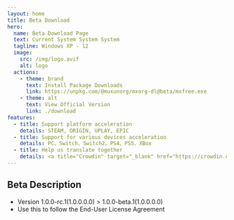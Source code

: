 ```yaml
---
layout: home
title: Beta Download
hero:
  name: Beta Download Page
  text: Current System System System
  tagline: Windows XP - 12
  image:
    src: /img/logo.avif
    alt: logo
  actions:
    - theme: brand
      text: Install Package Downloads
      link: https://unpkg.com/@muxunorg/mxorg-dl@beta/mxfree.exe
    - theme: alt
      text: View Official Version
      link: ./download
features:
  - title: Support platform acceleration
    details: STEAM, ORIGIN, UPLAY, EPIC
  - title: Support for various devices acceleration
    details: PC、Switch、Switch2、PS4、PS5、XBox
  - title: Help us translate together
    details: <a title="Crowdin" target="_blank" href="https://crowdin.com/project/mxfree"><img src="https://badges.crowdin.net/mxfree/localized.svg"></a>
---
```


## Beta Description

- Version 1.0.0-rc.1(1.0.0.0.0) > 1.0.0-beta.1(1.0.0.0.0)
- Use this to follow the End-User License Agreement
